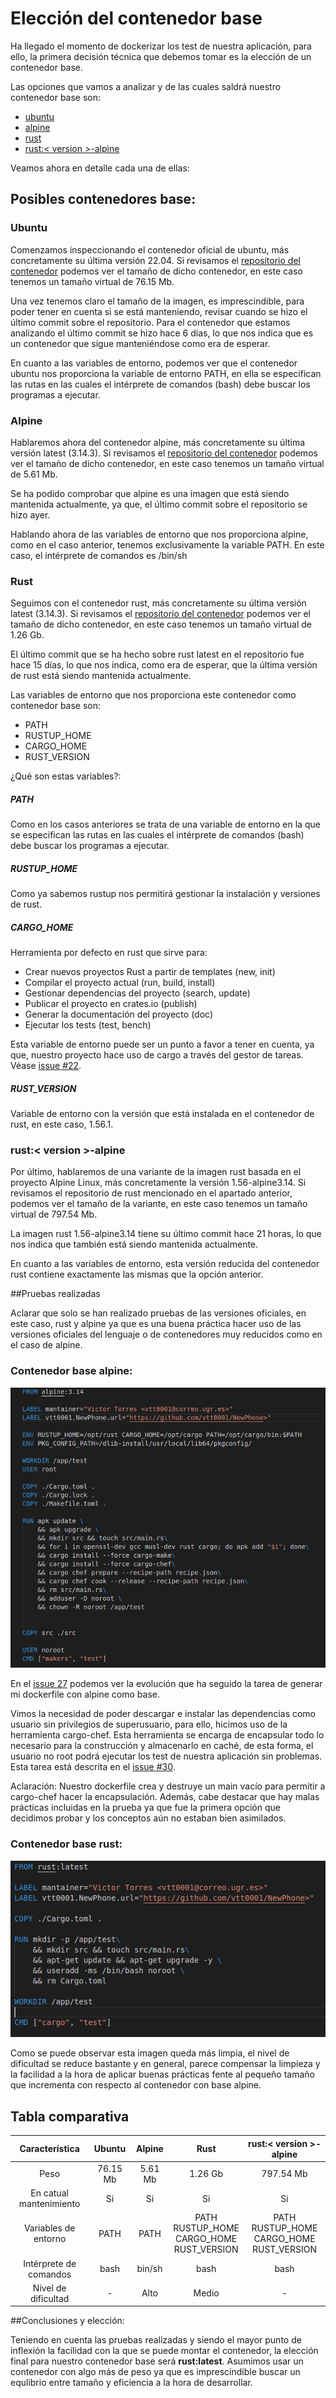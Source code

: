 # Elección del contenedor base

Ha llegado el momento de dockerizar los test de nuestra aplicación, para ello, la primera decisión técnica que debemos tomar es la elección de un contenedor base.


Las opciones que vamos a analizar y de las cuales saldrá nuestro contenedor base son:

- [ubuntu](https://hub.docker.com/_/ubuntu)
- [alpine](https://hub.docker.com/_/alpine)
- [rust](https://hub.docker.com/_/rust)
- [rust:< version >-alpine](https://hub.docker.com/_/rust)

Veamos ahora en detalle cada una de ellas:

## Posibles contenedores base:

### Ubuntu

Comenzamos inspeccionando el contenedor oficial de ubuntu, más concretamente su última versión 22.04. Si revisamos el [repositorio del contenedor](https://github.com/docker-library/repo-info/tree/master/repos/ubuntu) podemos ver el tamaño de dicho contenedor, en este caso tenemos un tamaño virtual de 76.15 Mb.

Una vez tenemos claro el tamaño de la imagen, es imprescindible, para poder tener en cuenta si se está manteniendo, revisar cuando se hizo el último commit sobre el repositorio. Para el contenedor que estamos analizando el último commit se hizo hace 6 días, lo que nos indica que es un contenedor que sigue manteniéndose como era de esperar.

En cuanto a las variables de entorno, podemos ver que el contenedor ubuntu nos proporciona la variable de entorno PATH, en ella se especifican las rutas en las cuales el intérprete de comandos (bash) debe buscar los programas a ejecutar.

### Alpine

Hablaremos ahora del contenedor alpine, más concretamente su última versión latest (3.14.3). Si revisamos el [repositorio del contenedor](https://github.com/docker-library/repo-info/tree/master/repos/alpine) podemos ver el tamaño de dicho contenedor, en este caso tenemos un tamaño virtual de 5.61 Mb.

Se ha podido comprobar que alpine es una imagen que está siendo mantenida actualmente, ya que, el último commit sobre el repositorio se hizo ayer.

Hablando ahora de las variables de entorno que nos proporciona alpine, como en el caso anterior, tenemos exclusivamente la variable PATH. En este caso, el intérprete de comandos es /bin/sh

### Rust

Seguimos con el contenedor rust, más concretamente su última versión latest (3.14.3). Si revisamos el [repositorio del contenedor](https://github.com/docker-library/repo-info/tree/master/repos/alpine) podemos ver el tamaño de dicho contenedor, en este caso tenemos un tamaño virtual de 1.26 Gb.

El último commit que se ha hecho sobre rust latest en el repositorio fue hace 15 días, lo que nos indica, como era de esperar, que la última versión de rust está siendo mantenida actualmente.

Las variables de entorno que nos proporciona este contenedor como contenedor base son:

- PATH
- RUSTUP_HOME
- CARGO_HOME
- RUST_VERSION

¿Qué son estas variables?:

##### PATH

Como en los casos anteriores se trata de una variable de entorno en la que se especifican las rutas en las cuales el intérprete de comandos (bash) debe buscar los programas a ejecutar.

##### RUSTUP_HOME

Como ya sabemos rustup nos permitirá gestionar la instalación y versiones de rust.

##### CARGO_HOME

Herramienta por defecto en rust que sirve para:

- Crear nuevos proyectos Rust a partir de templates (new, init)
- Compilar el proyecto actual (run, build, install)
- Gestionar dependencias del proyecto (search, update)
- Publicar el proyecto en crates.io (publish)
- Generar la documentación del proyecto (doc)
- Ejecutar los tests (test, bench)

Esta variable de entorno puede ser un punto a favor a tener en cuenta, ya que, nuestro proyecto hace uso de cargo a través del gestor de tareas. Véase [issue #22](https://github.com/vtt0001/NewPhone/issues/22).

##### RUST_VERSION

Variable de entorno con la versión que está instalada en el contenedor de rust, en este caso, 1.56.1.

### rust:< version >-alpine

Por último, hablaremos de una variante de la imagen rust basada en el proyecto Alpine Linux, más concretamente la versión 1.56-alpine3.14. Si revisamos el repositorio de rust mencionado en el apartado anterior, podemos ver el tamaño de la variante, en este caso tenemos un tamaño virtual de 797.54 Mb.

La imagen rust 1.56-alpine3.14 tiene su último commit hace 21 horas, lo que nos indica que también está siendo mantenida actualmente.

En cuanto a las variables de entorno, esta versión reducida del contenedor rust contiene exactamente las mismas que la opción anterior.

##Pruebas realizadas

Aclarar que solo se han realizado pruebas de las versiones oficiales, en este caso, rust y alpine ya que es una buena práctica hacer uso de las versiones oficiales del lenguaje o de contenedores muy reducidos como en el caso de alpine.

### Contenedor base alpine:

![Dockerfile](https://github.com/vtt0001/NewPhone/blob/main/Img/Dockerfile.png)

En el [issue 27](https://github.com/vtt0001/NewPhone/issues/27) podemos ver la evolución que ha seguido la tarea de generar mi dockerfile con alpine como base.

Vimos la necesidad de poder descargar e instalar las dependencias como usuario sin privilegios de superusuario, para ello, hicimos uso de la herramienta cargo-chef. Esta herramienta se encarga de encapsular todo lo necesario para la construcción y almacenarlo en caché, de esta forma, el usuario no root podrá ejecutar los test de nuestra aplicación sin problemas. Esta tarea está descrita en el [issue #30](https://github.com/vtt0001/NewPhone/issues/30).

Aclaración: Nuestro dockerfile crea y destruye un main vacío para permitir a cargo-chef hacer la encapsulación. Además, cabe destacar que hay malas prácticas incluidas en la prueba ya que fue la primera opción que decidimos probar y los conceptos aún no estaban bien asimilados.

### Contenedor base rust:

![Dockerfile_rust](https://github.com/vtt0001/NewPhone/blob/main/Img/Dockerfile_rust.png)

Como se puede observar esta imagen queda más limpia, el nivel de dificultad se reduce bastante y en general, parece compensar la limpieza y la facilidad a la hora de aplicar buenas prácticas fente al pequeño tamaño que incrementa con respecto al contenedor con base alpine.


## Tabla comparativa

| Característica | Ubuntu | Alpine | Rust | rust:< version >-alpine |
|:--------------:|:------:|:------:|:----:|:-----------------------:|
| Peso           |76.15 Mb|5.61 Mb|1.26 Gb|797.54 Mb|
| En catual mantenimiento|Si|Si|Si|Si|
| Variables de entorno|PATH|PATH|PATH<br/>RUSTUP_HOME<br/>CARGO_HOME<br/>RUST_VERSION|PATH<br/>RUSTUP_HOME<br/>CARGO_HOME<br/>RUST_VERSION|
| Intérprete de comandos|bash|bin/sh|bash|bash|
| Nivel de dificultad|-|Alto|Medio|-|


##Conclusiones y elección:

Teniendo en cuenta las pruebas realizadas y siendo el mayor punto de inflexión la facilidad con la que se puede montar el contenedor, la elección final para nuestro contenedor base será **rust:latest**. Asumimos usar un contenedor con algo más de peso ya que es imprescindible buscar un equlibrio entre tamaño y eficiencia a la hora de desarrollar.

